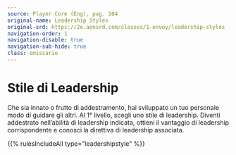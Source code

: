 ```yaml
---
source: Player Core (Eng), pag. 104
original-name: Leadership Styles
original-srd: https://2e.aonsrd.com/classes/1-envoy/leadership-styles
navigation-order: 1
navigation-disable: true
navigation-sub-hide: true
class: emissario
---
```


# Stile di Leadership

Che sia innato o frutto di addestramento, hai sviluppato un tuo personale modo
di guidare gli altri. Al 1° livello, scegli uno stile di leadership. Diventi
addestrato nell’abilità di leadership indicata, ottieni il vantaggio di
leadership corrispondente e conosci la direttiva di leadership associata.

{{% rulesIncludeAll type="leadershipstyle" %}}
